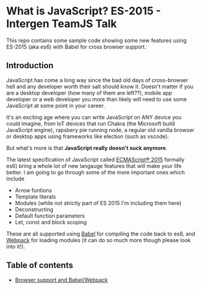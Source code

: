 # What is JavaScript? ES-2015 - Intergen TeamJS Talk

This repo contains some sample code showing some new features using ES-2015 (aka es6)
with Babel for cross browser support.

## Introduction

JavaScript has come a long way since the bad old days of cross-browser hell
and any developer worth their salt should know it. Doesn't matter if you are
a desktop developer (how many of them are left??), mobile app developer or a 
web developer you more than likely will need to use some JavaScript at some
point in your career.

It's an exciting age where you can write JavaScript on ANY device you could imagine,
from IoT devices that run Chakra (the Microsoft build JavaScript engine), 
rapsbery pie running node, a regular old vanilla browser or desktop apps
using frameworks like election (such as vscode).

But what's more is that **JavaScript really doesn't suck anymore**.

The latest specification of JavaScript called [ECMAScript® 2015](http://www.ecma-international.org/ecma-262/6.0/) 
formally es6) bring a whole lot of new langauge features that will make your life better. I am going to go through
some of the more important ones which include

- Arrow funtions
- Template literals
- Modules (while not strictly part of ES 2015 I'm including them here)
- Deconstructing
- Default function parameters
- Let, const and block scoping

These are all supported using [Babel](https://babeljs.io/) for compiling the code back to es6, 
and [Webpack](https://webpack.github.io/) for loading modules (it can do so much more though please look into
it!).

## Table of contents

- [Browser support and Babel/Webpack](/browser-support-babel-webpack.md)
